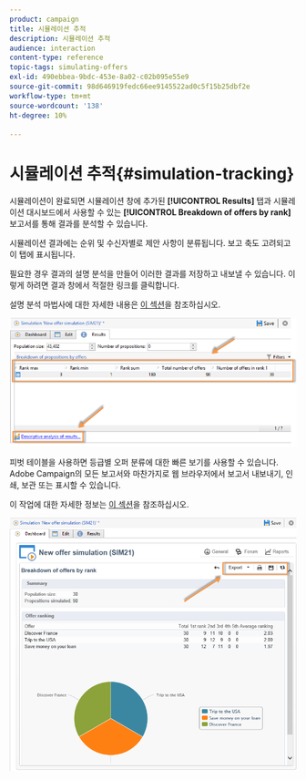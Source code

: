 ```yaml
---
product: campaign
title: 시뮬레이션 추적
description: 시뮬레이션 추적
audience: interaction
content-type: reference
topic-tags: simulating-offers
exl-id: 490ebbea-9bdc-453e-8a02-c02b095e55e9
source-git-commit: 98d646919fedc66ee9145522ad0c5f15b25dbf2e
workflow-type: tm+mt
source-wordcount: '138'
ht-degree: 10%

---
```


# 시뮬레이션 추적{#simulation-tracking}

시뮬레이션이 완료되면 시뮬레이션 창에 추가된 **[!UICONTROL Results]** 탭과 시뮬레이션 대시보드에서 사용할 수 있는 **[!UICONTROL Breakdown of offers by rank]** 보고서를 통해 결과를 분석할 수 있습니다.

시뮬레이션 결과에는 순위 및 수신자별로 제안 사항이 분류됩니다. 보고 축도 고려되고 이 탭에 표시됩니다.

필요한 경우 결과의 설명 분석을 만들어 이러한 결과를 저장하고 내보낼 수 있습니다. 이렇게 하려면 결과 창에서 적절한 링크를 클릭합니다.

설명 분석 마법사에 대한 자세한 내용은 [이 섹션](../../reporting/using/about-descriptive-analysis.md)을 참조하십시오.

![](assets/offer_simulation_012.png)

피벗 테이블을 사용하면 등급별 오퍼 분류에 대한 빠른 보기를 사용할 수 있습니다. Adobe Campaign의 모든 보고서와 마찬가지로 웹 브라우저에서 보고서 내보내기, 인쇄, 보관 또는 표시할 수 있습니다.

이 작업에 대한 자세한 정보는 [이 섹션](../../reporting/using/actions-on-reports.md)을 참조하십시오.

![](assets/offer_simulation_013.png)
